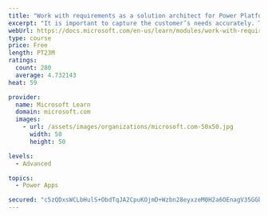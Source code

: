 ```yaml
---
title: "Work with requirements as a solution architect for Power Platform and Dynamics 365"
excerpt: "It is important to capture the customer’s needs accurately. This module explains how to capture requirements and identify functional and non-functional items."
webUrl: https://docs.microsoft.com/en-us/learn/modules/work-with-requirements/
type: course
price: Free
length: PT23M
ratings:
  count: 280
  average: 4.732143
heat: 59

provider:
  name: Microsoft Learn
  domain: microsoft.com
  images:
    - url: /assets/images/organizations/microsoft.com-50x50.jpg
      width: 50
      height: 50

levels:
  - Advanced

topics:
  - Power Apps

secured: "c5zQDxsWCLbHulS+ObdTqJA2CpuKOjmD+Wzbn28eyxzeM0H2a6OEnagV35GGbbgjKWMMuWy15G2tzCg2IzZiYxabxcS7T84inStKAKkAxdPzb7ATfIq7XeLnpY1zXoRyBiPqbbAGyVZkud41cvWohVdgxbl313OskCoDUtvoT5hDKz4kWEwRZgnlygpPiP3cjIZRkeqeJvafTjdIBuaRbsZQgFLIkL+j94k86rRLPvuWWOrIpxnm9V8ooP08Voqwd6N+HFmLVK4z1blmdOM1T2+qsqVMYlQoInfYc7OzFmHUMQ+FrGVzaDgwUhcKp5AgrnY5XmIURXBkG09257SQjjNO+bZi9U7u01aCWoRVfmMtxJLBa2BjxS6gbRDihsU9WduHMpPKpx+kWJTm3rEyDA==;Jvy2a9i/UG//6ta+FdE9nA=="
---
```



